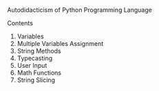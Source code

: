 Autodidacticism of Python Programming Language

Contents
  1. Variables
  2. Multiple Variables Assignment
  3. String Methods
  4. Typecasting
  5. User Input
  6. Math Functions
  7. String Slicing
